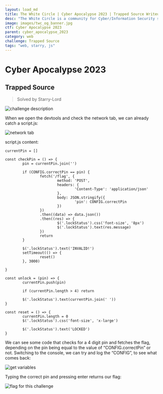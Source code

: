 ```yaml
---
layout: load_md
title: The White Circle | Cyber Apocalypse 2023 | Trapped Source Writeup
desc: "The White Circle is a community for Cyber/Information Security students, enthusiasts and professionals. You can discuss anything related to Security, share your knowledge with others, get help when you need it and proceed further in your journey with amazing people from all over the world."
image: images/twc_og_banner.jpg
ctf: Cyber Apocalypse 2023
parent: cyber_apocalypse_2023
category: web
challenge: Trapped Source
tags: "web, starry, js"
---
```


<h1 class="heading card-title white-text">Cyber Apocalypse 2023</h1>

## Trapped Source
> Solved by Starry-Lord

![challenge description](https://i.imgur.com/QhaEep8.png)


When we open the devtools and check the network tab, we can already catch a script.js:

![network tab](https://i.imgur.com/hV9DZ4t.png)


script.js content:


    currentPin = []
    
    const checkPin = () => {
            pin = currentPin.join('')
    
            if (CONFIG.correctPin == pin) {
                    fetch('/flag', {
                            method: 'POST',
                            headers: {
                                    'Content-Type': 'application/json'
                            },
                            body: JSON.stringify({
                                    'pin': CONFIG.correctPin
                            })
                    })
                    .then((data) => data.json())
                    .then((res) => {
                            $('.lockStatus').css('font-size', '8px')
                            $('.lockStatus').text(res.message)
                    })
                    return
            }
    
            $('.lockStatus').text('INVALID!')
            setTimeout(() => {
                    reset()
            }, 3000)
    
    }
    
    const unlock = (pin) => {
            currentPin.push(pin)
    
            if (currentPin.length > 4) return
    
            $('.lockStatus').text(currentPin.join(' '))
    }
    
    const reset = () => {
            currentPin.length = 0
            $('.lockStatus').css('font-size', 'x-large')
    
            $('.lockStatus').text('LOCKED')
    }

We can see some code that checks for a 4 digit pin and fetches the flag, depending on the pin being equal to the value of “CONFIG.correctPin” or not. Switching to the console, we can try and log the “CONFIG”, to see what comes back:


![get variables](https://i.imgur.com/0NPqIRJ.png)


Typing the correct pin and pressing enter returns our flag:


![flag for this challenge](https://i.imgur.com/YmTsLrt.png)